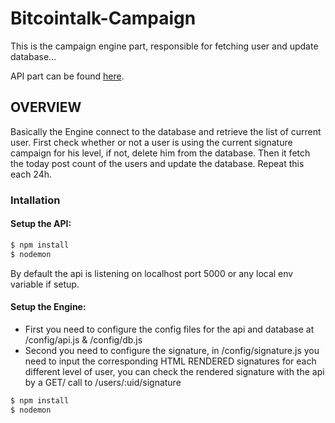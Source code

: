 # Bitcointalk-Campaign

This is the campaign engine part, responsible for fetching user and update database...

API part can be found [here](https://github.com/ThalKod/Bitcointalk-API).

## OVERVIEW

Basically the Engine connect to the database and retrieve the list of current user. First check whether or not a user is using the current signature campaign for his level, if not, delete him from the database. Then it fetch the today post count of the users and update the database. Repeat this each 24h.


### Intallation

#### Setup the API:

```js
$ npm install
$ nodemon
```

By default the api is listening on localhost port 5000 or any local env variable if setup.


#### Setup the Engine:

* First you need to configure the config files for the api and database at /config/api.js & /config/db.js
* Second you need to configure the signature, in /config/signature.js you need to input the corresponding
HTML RENDERED signatures for each different level of user, you can check the rendered signature with the api by a GET/ call to /users/:uid/signature

```js
$ npm install
$ nodemon 
```
